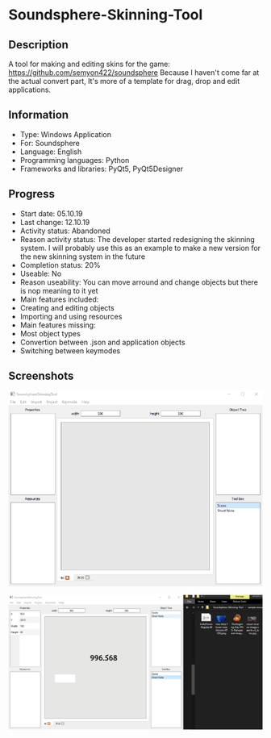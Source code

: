 # Soundsphere-Skinning-Tool
 
## Description
A tool for making and editing skins for the game: https://github.com/semyon422/soundsphere
Because I haven't come far at the actual convert part, It's more of a template for drag, drop and edit applications.


## Information
- Type: Windows Application
- For: Soundsphere
- Language: English
- Programming languages: Python
- Frameworks and libraries: PyQt5, PyQt5Designer


## Progress
- Start date: 05.10.19
- Last change: 12.10.19
- Activity status: Abandoned
- Reason activity status: The developer started redesigning the skinning system. I will probably use this as an example to make a new version for the new skinning system in the future
- Completion status: 20%
- Useable: No
- Reason useability: You can move arround and change objects but there is nop meaning to it yet
- Main features included: 
 - Creating and editing objects
 - Importing and using resources
- Main features missing: 
 - Most object types
 - Convertion between .json and application objects
 - Switching between keymodes


## Screenshots
![Functionalities](/Screenshots/Functionalities.gif)

![Import](/Screenshots/Import.gif)
